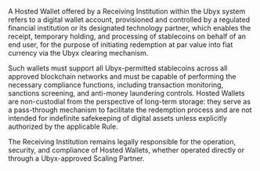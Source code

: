 A Hosted Wallet offered by a Receiving Institution within the Ubyx system refers to a digital wallet account, provisioned and controlled by a regulated financial institution or its designated technology partner, which enables the receipt, temporary holding, and processing of stablecoins on behalf of an end user, for the purpose of initiating redemption at par value into fiat currency via the Ubyx clearing mechanism.

Such wallets must support all Ubyx-permitted stablecoins across all approved blockchain networks and must be capable of performing the necessary compliance functions, including transaction monitoring, sanctions screening, and anti-money laundering controls. Hosted Wallets are non-custodial from the perspective of long-term storage: they serve as a pass-through mechanism to facilitate the redemption process and are not intended for indefinite safekeeping of digital assets unless explicitly authorized by the applicable Rule.

The Receiving Institution remains legally responsible for the operation, security, and compliance of Hosted Wallets, whether operated directly or through a Ubyx-approved Scaling Partner.
